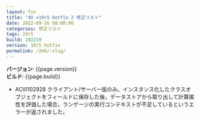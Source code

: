 ```yaml
---
layout: fix
title: "4D v19r5 Hotfix 2 修正リスト"
date: 2022-09-16 08:00:00
categories: 修正リスト
tags: 19r5
build: 282219
version: 19r5 hotfix
permalink: /260/:slug/
---
```


**バージョン**: {{page.version}}  
**ビルド**: {{page.build}} 

* ACI0102928 クライアント/サーバー版のみ。インスタンス化したクラスオブジェクトをフィールドに保存した後，データストアから取り出して計算属性を評価した場合，ランゲージの実行コンテキストが不足しているというエラーが返されました。
